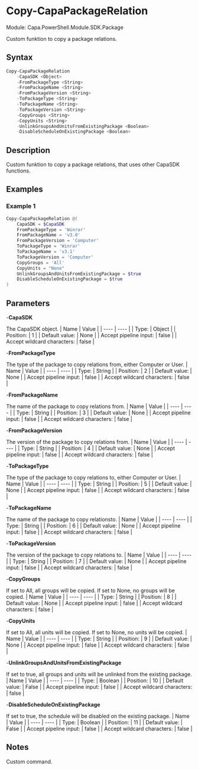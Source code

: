 # Copy-CapaPackageRelation
Module: Capa.PowerShell.Module.SDK.Package

Custom funktion to copy a package relations.

## Syntax

```powershell
Copy-CapaPackageRelation
	-CapaSDK <Object>
	-FromPackageType <String>
	-FromPackageName <String>
	-FromPackageVersion <String>
	-ToPackageType <String>
	-ToPackageName <String>
	-ToPackageVersion <String>
	-CopyGroups <String>
	-CopyUnits <String>
	-UnlinkGroupsAndUnitsFromExistingPackage <Boolean>
	-DisableScheduleOnExistingPackage <Boolean>
```

## Description

Custom funktion to copy a package relations, that uses other CapaSDK functions.

## Examples

### Example 1
```powershell
Copy-CapaPackageRelation @(
	CapaSDK = $CapaSDK
	FromPackageType = 'Winrar'
	FromPackageName = 'v3.0'
	FromPackageVersion = 'Computer'
	ToPackageType = 'Winrar'
	ToPackageName = 'v3.1'
	ToPackageVersion = 'Computer'
	CopyGroups = 'All'
	CopyUnits = "None"
	UnlinkGroupsAndUnitsFromExistingPackage = $true
	DisableScheduleOnExistingPackage = $true
)
```
    

## Parameters

-**CapaSDK**

The CapaSDK object.
| Name | Value |
| ---- | ---- |
| Type: | Object |
| Position: | 1 | 
| Default value: | None | 
| Accept pipeline input: | false | 
| Accept wildcard characters: | false | 

-**FromPackageType**

The type of the package to copy relations from, either Computer or User.
| Name | Value |
| ---- | ---- |
| Type: | String |
| Position: | 2 | 
| Default value: | None | 
| Accept pipeline input: | false | 
| Accept wildcard characters: | false | 

-**FromPackageName**

The name of the package to copy relations from.
| Name | Value |
| ---- | ---- |
| Type: | String |
| Position: | 3 | 
| Default value: | None | 
| Accept pipeline input: | false | 
| Accept wildcard characters: | false | 

-**FromPackageVersion**

The version of the package to copy relations from.
| Name | Value |
| ---- | ---- |
| Type: | String |
| Position: | 4 | 
| Default value: | None | 
| Accept pipeline input: | false | 
| Accept wildcard characters: | false | 

-**ToPackageType**

The type of the package to copy relations to, either Computer or User.
| Name | Value |
| ---- | ---- |
| Type: | String |
| Position: | 5 | 
| Default value: | None | 
| Accept pipeline input: | false | 
| Accept wildcard characters: | false | 

-**ToPackageName**

The name of the package to copy relationsto.
| Name | Value |
| ---- | ---- |
| Type: | String |
| Position: | 6 | 
| Default value: | None | 
| Accept pipeline input: | false | 
| Accept wildcard characters: | false | 

-**ToPackageVersion**

The version of the package to copy relations to.
| Name | Value |
| ---- | ---- |
| Type: | String |
| Position: | 7 | 
| Default value: | None | 
| Accept pipeline input: | false | 
| Accept wildcard characters: | false | 

-**CopyGroups**

If set to All, all groups will be copied. If set to None, no groups will be copied.
| Name | Value |
| ---- | ---- |
| Type: | String |
| Position: | 8 | 
| Default value: | None | 
| Accept pipeline input: | false | 
| Accept wildcard characters: | false | 

-**CopyUnits**

If set to All, all units will be copied. If set to None, no units will be copied.
| Name | Value |
| ---- | ---- |
| Type: | String |
| Position: | 9 | 
| Default value: | None | 
| Accept pipeline input: | false | 
| Accept wildcard characters: | false | 

-**UnlinkGroupsAndUnitsFromExistingPackage**

If set to true, all groups and units will be unlinked from the existing package.
| Name | Value |
| ---- | ---- |
| Type: | Boolean |
| Position: | 10 | 
| Default value: | False | 
| Accept pipeline input: | false | 
| Accept wildcard characters: | false | 

-**DisableScheduleOnExistingPackage**

If set to true, the schedule will be disabled on the existing package.
| Name | Value |
| ---- | ---- |
| Type: | Boolean |
| Position: | 11 | 
| Default value: | False | 
| Accept pipeline input: | false | 
| Accept wildcard characters: | false | 


## Notes

Custom command.
